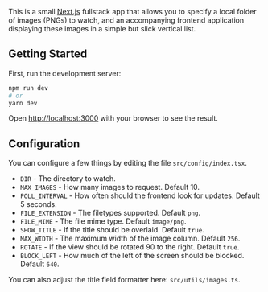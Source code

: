 This is a small [Next.js](https://nextjs.org/) fullstack app that allows you to specify a local folder of images (PNGs) to watch, and an accompanying frontend application displaying these images in a simple but slick vertical list.

## Getting Started

First, run the development server:

```bash
npm run dev
# or
yarn dev
```

Open [http://localhost:3000](http://localhost:3000) with your browser to see the result.

## Configuration

You can configure a few things by editing the file `src/config/index.tsx`.

- `DIR` - The directory to watch.
- `MAX_IMAGES` - How many images to request. Default 10.
- `POLL_INTERVAL` - How often should the frontend look for updates. Default 5 seconds.
- `FILE_EXTENSION` - The filetypes supported. Default `png`.
- `FILE_MIME` - The file mime type. Default `image/png`.
- `SHOW_TITLE` - If the title should be overlaid. Default `true`.
- `MAX_WIDTH` - The maximum width of the image column. Default `256`.
- `ROTATE` - If the view should be rotated 90 to the right. Default `true`.
- `BLOCK_LEFT` - How much of the left of the screen should be blocked. Default `640`.

You can also adjust the title field formatter here: `src/utils/images.ts`.
